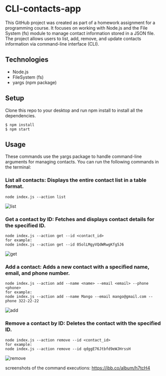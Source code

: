 # CLI-contacts-app  

This GitHub project was created as part of a homework assignment for a programming course. It focuses on working with Node.js and the File System (fs) module to manage contact information stored in a JSON file. The project allows users to list, add, remove, and update contacts information via command-line interface (CLI).

## Technologies
* Node.js
* FileSystem (fs)
* yargs (npm package)

## Setup

Clone this repo to your desktop and run npm install to install all the dependencies.

```
$ npm install
$ npm start
```
## Usage
These commands use the yargs package to handle command-line arguments for managing contacts.
You can run the following commands in the terminal:


### List all contacts: Displays the entire contact list in a table format.
```
node index.js --action list
```
![list](https://i.ibb.co/cw2M9Pg/list-1.png)


### Get a contact by ID: Fetches and displays contact details for the specified ID.
```
node index.js --action get --id <contact_id>
for example:
node index.js --action get --id 05olLMgyVQdWRwgKfg5J6
```
![get](https://i.ibb.co/s21n9zJ/acion.png)


### Add a contact: Adds a new contact with a specified name, email, and phone number.
```
node index.js --action add --name <name> --email <email> --phone <phone>
for example:
node index.js --action add --name Mango --email mango@gmail.com --phone 322-22-22
```
![add](https://i.ibb.co/X7V3fTh/add.png)


### Remove a contact by ID: Deletes the contact with the specified ID.
```
node index.js --action remove --id <contact_id>
for example:
node index.js --action remove --id qdggE76Jtbfd9eWJHrssH
```
![remove](https://i.ibb.co/X7zyPLf/remove.png)

screenshots of the command executions:
https://ibb.co/album/h7tcH4
